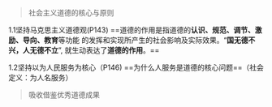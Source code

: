 >社会主义道德的核心与原则

1.1坚持马克思主义道德观(P143)
==道德的作用是指道德的**认识、规范、调节、激励、导向、教育**等功能 的发挥和实现所产生的社会影响及实际效果。“**国无德不兴，人无德不立**”, 就生动表达了**道德的作用**。==

1.2坚持以为人民服务为核心（P146)
==为什么人服务是道德的核心问题==（社会定义：为人名服务）

>吸收借鉴优秀道德成果